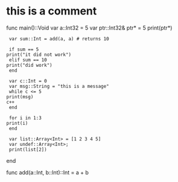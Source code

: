 # this is a comment
func main()::Void
     var a::Int32 = 5
     var ptr::Int32&
     ptr* = 5
     print(ptr*)
     
     var sum::Int = add(a, a) # returns 10

     if sum == 5
	print("it did not work")
     elif sum == 10
	print("did work")
     end

     var c::Int = 0
     var msg::String = "this is a message"
     while c <= 5
	print(msg)	
	c++
     end

     for i in 1:3
	print(i)
     end

     var list::Array<Int> = [1 2 3 4 5]
     var undef::Array<Int>;
     print(list[2])
end

func add(a::Int, b::Int)::Int = a + b

